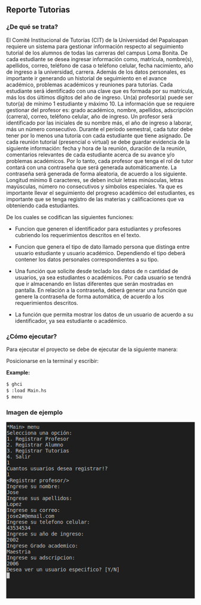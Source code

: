 ## Reporte Tutorias
### ¿De qué se trata?
El Comité Institucional de Tutorías (CIT) de la Universidad del Papaloapan requiere un sistema para
gestionar información respecto al seguimiento tutorial de los alumnos de todas las carreras del
campus Loma Bonita.
De cada estudiante se desea ingresar información como, matrícula, nombre(s), apellidos, correo,
teléfono de casa o teléfono celular, fecha nacimiento, año de ingreso a la universidad, carrera.
Además de los datos personales, es importante ir generando un historial de seguimiento en el avance
académico, problemas académicos y reuniones para tutorías. Cada estudiante será identificado con una
clave que es formada por su matrícula, más los dos últimos dígitos del año de ingreso.
Un(a) profesor(a) puede ser tutor(a) de mínimo 1 estudiante y máximo 10. La información que se
requiere gestionar del profesor es: grado académico, nombre, apellidos, adscripción (carrera),
correo, teléfono celular, año de ingreso. Un profesor será identificado por las iniciales de su
nombre más, el año de ingreso a laborar, más un número consecutivo.
Durante el periodo semestral, cada tutor debe tener por lo menos una tutoría con cada estudiante que
tiene asignado. De cada reunión tutorial (presencial o virtual) se debe guardar evidencia de la
siguiente información: fecha y hora de la reunión, duración de la reunión, comentarios relevantes de
cada estudiante acerca de su avance y/o problemas académicos.
Por lo tanto, cada profesor que tenga el rol de tutor contará con una contraseña que será generada
automáticamente. La contraseña será generada de forma aleatoria, de acuerdo a los siguiente.
Longitud mínimo 8 caracteres, se deben incluir letras minúsculas, letras mayúsculas, número no
consecutivos y símbolos especiales.
Ya que es importante llevar el seguimiento del progreso académico del estudiantes, es importante que
se tenga registro de las materias y calificaciones que va obteniendo cada estudiantes.

De los cuales se codifican las siguientes funciones:

- Funcion que generen el identificador para estudiantes y profesores cubriendo los requerimientos
descritos en el texto.

- Funcion que genera el tipo de dato llamado persona que distinga entre usuario estudiante y usuario académico. Dependiendo el tipo deberá contener los datos personales correspondientes a su tipo.

- Una función que solicite desde teclado los datos de n cantidad de usuarios, ya sea estudiantes o académicos. Por cada usuario se tendrá que ir almacenando en listas diferentes que
serán mostradas en pantalla. En relación a la contraseña, deberá generar una función que genere la
contraseña de forma automática, de acuerdo a los requerimientos descritos.

- La función que permita mostrar los datos de un usuario de acuerdo a su identificador, ya
sea estudiante o académico.

### ¿Cómo ejecutar?
Para ejecutar el proyecto se debe de ejecutar de la siguiente manera:

Posicionarse en la terminal y escribir:

**Example:**
```sh
$ ghci
$ :load Main.hs
$ menu
```
### Imagen de ejemplo
![Aquí la descripción de la imagen por si no carga](https://github.com/JoseLeviRivera/Reporte_Tutorias_En_Haskell/blob/main/tutorias.png)
